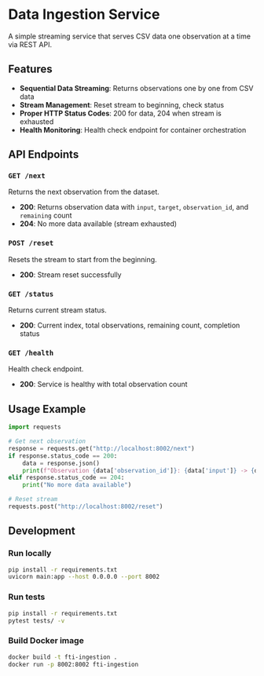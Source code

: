 # Data Ingestion Service

A simple streaming service that serves CSV data one observation at a time via REST API.

## Features

- **Sequential Data Streaming**: Returns observations one by one from CSV data
- **Stream Management**: Reset stream to beginning, check status
- **Proper HTTP Status Codes**: 200 for data, 204 when stream is exhausted
- **Health Monitoring**: Health check endpoint for container orchestration

## API Endpoints

### `GET /next`
Returns the next observation from the dataset.
- **200**: Returns observation data with `input`, `target`, `observation_id`, and `remaining` count
- **204**: No more data available (stream exhausted)

### `POST /reset`
Resets the stream to start from the beginning.
- **200**: Stream reset successfully

### `GET /status`
Returns current stream status.
- **200**: Current index, total observations, remaining count, completion status

### `GET /health`
Health check endpoint.
- **200**: Service is healthy with total observation count

## Usage Example

```python
import requests

# Get next observation
response = requests.get("http://localhost:8002/next")
if response.status_code == 200:
    data = response.json()
    print(f"Observation {data['observation_id']}: {data['input']} -> {data['target']}")
elif response.status_code == 204:
    print("No more data available")

# Reset stream
requests.post("http://localhost:8002/reset")
```

## Development

### Run locally
```bash
pip install -r requirements.txt
uvicorn main:app --host 0.0.0.0 --port 8002
```

### Run tests
```bash
pip install -r requirements.txt
pytest tests/ -v
```

### Build Docker image
```bash
docker build -t fti-ingestion .
docker run -p 8002:8002 fti-ingestion
```